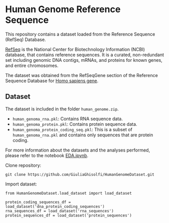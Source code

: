 # Human Genome Reference Sequence

This repository contains a dataset loaded from the Reference Sequence (RefSeq) Database.

[RefSeq](https://www.ncbi.nlm.nih.gov/refseq/) is the National Center for Biotechnology Information (NCBI) database, that contains reference sequences. It is a curated, non-redundant set including genomic DNA contigs, mRNAs, and proteins for known genes, and entire chromosomes.

The dataset was obtained from the RefSeqGene section of the Reference Sequence Database for [Homo sapiens gene](https://ftp.ncbi.nih.gov/refseq/H_sapiens/RefSeqGene/).

## Dataset

The dataset is included in the folder `human_genome.zip`.

- `human_genoma_rna.pkl`: Contains RNA sequence data.
- `human_genoma_protein.pkl`: Contains protein sequence data.
- `human_genoma_protein_coding_seq.pkl`: This is a subset of `human_genoma_rna.pkl` and contains only sequences that are protein coding.

For more information about the datasets and the analyses performed, please refer to the notebook [EDA.ipynb](EDA.ipynb).


Clone repository:
```
git clone https://github.com/GiuliaGhisolfi/HumanGenomeDataset.git
```

Import dataset:
```
from HumanGenomeDataset.load_dataset import load_dataset

protein_coding_sequences_df = load_dataset('dna_protein_coding_sequences')
rna_sequences_df = load_dataset('rna_sequences') 
protein_sequences_df = load_dataset('protein_sequences')
```